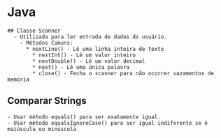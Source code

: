 # Java
  
	## Classe Scanner
	  - Utilizada para ler entrada de dados do usuário.
		- Métodos Comuns:
		  * nextLine() - Lê uma linha inteira de texto
			* nextInt() - Lê um valor inteiro
			* nextDouble() - Lê um valor decimal
			* next() - Lê uma única palavra
			* close() - Fecha o scanner para não ocorrer vazamentos de memória
	
  ## Comparar Strings
    - Usar método equals() para ser exatamente igual.
    - Usar método equalsIgnoreCase() para ser igual indiferente se é maiúscula ou minúscula